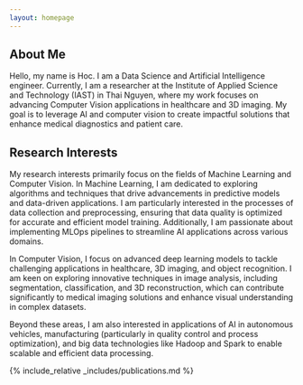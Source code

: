 ```yaml
---
layout: homepage
---
```


## About Me

Hello, my name is Hoc. I am a Data Science and Artificial Intelligence engineer. Currently, I am a researcher at the Institute of Applied Science and Technology (IAST) in Thai Nguyen, where my work focuses on advancing Computer Vision applications in healthcare and 3D imaging. My goal is to leverage AI and computer vision to create impactful solutions that enhance medical diagnostics and patient care.

## Research Interests

My research interests primarily focus on the fields of Machine Learning and Computer Vision. In Machine Learning, I am dedicated to exploring algorithms and techniques that drive advancements in predictive models and data-driven applications. I am particularly interested in the processes of data collection and preprocessing, ensuring that data quality is optimized for accurate and efficient model training. Additionally, I am passionate about implementing MLOps pipelines to streamline AI applications across various domains.

In Computer Vision, I focus on advanced deep learning models to tackle challenging applications in healthcare, 3D imaging, and object recognition. I am keen on exploring innovative techniques in image analysis, including segmentation, classification, and 3D reconstruction, which can contribute significantly to medical imaging solutions and enhance visual understanding in complex datasets.

Beyond these areas, I am also interested in applications of AI in autonomous vehicles, manufacturing (particularly in quality control and process optimization), and big data technologies like Hadoop and Spark to enable scalable and efficient data processing.


{% include_relative _includes/publications.md %}

